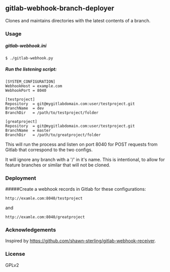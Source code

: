 ## gitlab-webhook-branch-deployer

Clones and maintains directories with the latest contents of a branch.

### Usage

##### gitlab-webhook.ini

```$ ./gitlab-webhook.py```

##### Run the listening script:

```
[SYSTEM_CONFIGURATION]
WebhookHost	= example.com
WebhookPort	= 8040

[testproject]
Repository	= git@mygitlabdomain.com:user/testproject.git
BranchName	= dev
BranchDir	= /path/to/testproject/folder

[greatproject]
Repository	= git@mygitlabdomain.com:user/testproject.git
BranchName	= master
BranchDir	= /path/to/greatproject/folder
```

This will run the process and listen on port 8040 for POST requests from Gitlab that correspond to the two configs.

It will ignore any branch with a '/' in it's name. This is intentional, to allow for feature branches or similar that will not be cloned.

### Deployment

#####Create a webhook records in Gitlab for these configurations:

```
http://examle.com:8040/testproject
```

and

```
http://examle.com:8040/greatproject
```

### Acknowledgements

Inspired by https://github.com/shawn-sterling/gitlab-webhook-receiver.

### License

GPLv2
